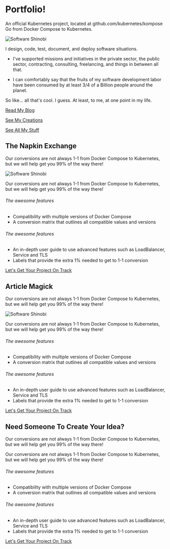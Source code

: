 # Portfolio!

An official Kubernetes project, located at github.com/kubernetes/kompose
Go from Docker Compose to Kubernetes.

![Software Shinobi](/assets/imagery/softwareshinobi.png)

I design, code, test, document, and deploy software situations.

* I've supported missions and initiatives in the private sector, the public sector, contracting, consulting, freelancing, and things in between all that.

* I can comfortably say that the fruits of my software development labor have been consumed by at least 3/4 of a Billion people around the planet.

So like... all that's cool. I guess. At least, to me, at one point in my life.

<div class="row">

<a class="btn btn-primary" href="https://softwaredeveloperthings.com/">Read My Blog</a>

<a class="btn btn-primary" href="/projects">See My Creations</a>

<a class="btn btn-primary" href="https://links.softwareshinobi.digital">See All My Stuff</a>

</div>

<p></p>

## The Napkin Exchange

Our conversions are not always 1-1 from Docker Compose to Kubernetes, but we will help get you 99% of the way there!

![Software Shinobi](/assets/imagery/portfolio/napkinexchange.png)

Our conversions are not always 1-1 from Docker Compose to Kubernetes, but we will help get you 99% of the way there!

###### The awesome features

* Compatibility with multiple versions of Docker Compose
* A conversion matrix that outlines all compatible values and versions

###### The awesome features

* An in-depth user guide to use advanced features such as LoadBalancer, Service and TLS
* Labels that provide the extra 1% needed to get to 1-1 conversion

<a class="btn btn-primary" href="/freelance/get-project-on-track">Let's Get Your Project On Track</a>

## Article Magick

Our conversions are not always 1-1 from Docker Compose to Kubernetes, but we will help get you 99% of the way there!

![Software Shinobi](/assets/imagery/portfolio/articlemagick.png)

Our conversions are not always 1-1 from Docker Compose to Kubernetes, but we will help get you 99% of the way there!

###### The awesome features

* Compatibility with multiple versions of Docker Compose
* A conversion matrix that outlines all compatible values and versions

###### The awesome features

* An in-depth user guide to use advanced features such as LoadBalancer, Service and TLS
* Labels that provide the extra 1% needed to get to 1-1 conversion

<a class="btn btn-primary" href="/freelance/get-project-on-track">Let's Get Your Project On Track</a>

## Need Someone To Create Your Idea?

Our conversions are not always 1-1 from Docker Compose to Kubernetes, but we will help get you 99% of the way there!

Our conversions are not always 1-1 from Docker Compose to Kubernetes, but we will help get you 99% of the way there!

###### The awesome features

* Compatibility with multiple versions of Docker Compose
* A conversion matrix that outlines all compatible values and versions

###### The awesome features

* An in-depth user guide to use advanced features such as LoadBalancer, Service and TLS
* Labels that provide the extra 1% needed to get to 1-1 conversion

<a class="btn btn-primary" href="/freelance/get-project-on-track">Let's Get Your Project On Track</a>
